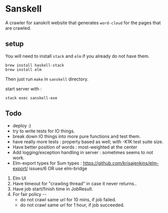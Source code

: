 # Sanskell
A crawler for sanskrit website that generates `word-cloud` for the pages that are crawled.

## setup
You will need to install `stack` and `elm` if you already do not have them.

```
brew install haskell-stack
brew install elm
```

Then just run `make` in `sanskell` directory.

start server with :

`stack exec sanskell-exe`

## Todo
* deploy :)
* try to write tests for IO things.
* break down IO things into more pure functions and test them.
* have really more tests : property based as well; with -K1K test suite size.
* Have better position of words : most-weighted at the center
* Add logging/exception handling in server : sometimes seems to not work.
* Elm-export types for Sum types : https://github.com/krisajenkins/elm-export/
issues/6 OR use elm-bridge
1. Elm UI
2. Have timeout for "crawling thread" in case it never returns..
3. Have job start/finish time in JobResult.
4. For fair policy --
   * do not crawl same url for 10 mins, if job failed.
   * do not crawl same url for 1 hour, if job succeeded.
